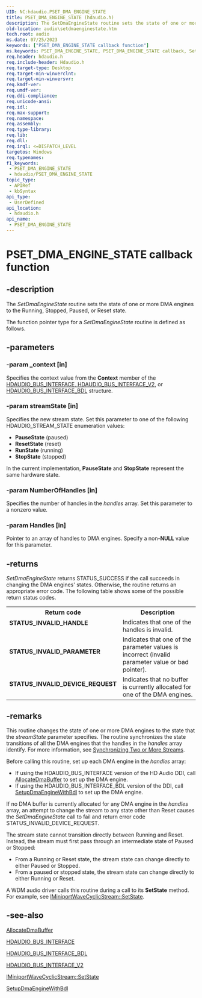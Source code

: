 ```yaml
---
UID: NC:hdaudio.PSET_DMA_ENGINE_STATE
title: PSET_DMA_ENGINE_STATE (hdaudio.h)
description: The SetDmaEngineState routine sets the state of one or more DMA engines to the Running, Stopped, Paused, or Reset state.The function pointer type for a SetDmaEngineState routine is defined as follows.
old-location: audio\setdmaenginestate.htm
tech.root: audio
ms.date: 07/25/2023
keywords: ["PSET_DMA_ENGINE_STATE callback function"]
ms.keywords: PSET_DMA_ENGINE_STATE, PSET_DMA_ENGINE_STATE callback, SetDmaEngineState, SetDmaEngineState callback function [Audio Devices], aud-prop2_a1455dc1-3ed9-43c3-a5b6-af321c26eefe.xml, audio.setdmaenginestate, hdaudio/SetDmaEngineState
req.header: hdaudio.h
req.include-header: Hdaudio.h
req.target-type: Desktop
req.target-min-winverclnt: 
req.target-min-winversvr: 
req.kmdf-ver: 
req.umdf-ver: 
req.ddi-compliance: 
req.unicode-ansi: 
req.idl: 
req.max-support: 
req.namespace: 
req.assembly: 
req.type-library: 
req.lib: 
req.dll: 
req.irql: <=DISPATCH_LEVEL
targetos: Windows
req.typenames: 
f1_keywords:
 - PSET_DMA_ENGINE_STATE
 - hdaudio/PSET_DMA_ENGINE_STATE
topic_type:
 - APIRef
 - kbSyntax
api_type:
 - UserDefined
api_location:
 - hdaudio.h
api_name:
 - PSET_DMA_ENGINE_STATE
---
```


# PSET_DMA_ENGINE_STATE callback function

## -description

The <i>SetDmaEngineState</i> routine sets the state of one or more DMA engines to the Running, Stopped, Paused, or Reset state.

The function pointer type for a <i>SetDmaEngineState</i> routine is defined as follows.

## -parameters

### -param _context [in]

Specifies the context value from the <b>Context</b> member of the <a href="/windows-hardware/drivers/ddi/hdaudio/ns-hdaudio-_hdaudio_bus_interface">HDAUDIO_BUS_INTERFACE</a><u>, </u><a href="/windows-hardware/drivers/ddi/hdaudio/ns-hdaudio-_hdaudio_bus_interface_v2">HDAUDIO_BUS_INTERFACE_V2</a>, or <a href="/windows-hardware/drivers/ddi/hdaudio/ns-hdaudio-_hdaudio_bus_interface_bdl">HDAUDIO_BUS_INTERFACE_BDL</a> structure.

### -param streamState [in]

Specifies the new stream state. Set this parameter to one of the following HDAUDIO_STREAM_STATE enumeration values:

<ul>
<li>
<b>PauseState</b> (paused)

</li>
<li>
<b>ResetState</b> (reset)

</li>
<li>
<b>RunState</b> (running)

</li>
<li>
<b>StopState</b> (stopped)

</li>
</ul>
In the current implementation, <b>PauseState</b> and <b>StopState</b> represent the same hardware state.

### -param NumberOfHandles [in]

Specifies the number of handles in the <i>handles</i> array. Set this parameter to a nonzero value.

### -param Handles [in]

Pointer to an array of handles to DMA engines. Specify a non-<b>NULL</b> value for this parameter.

## -returns

<i>SetDmaEngineState</i> returns STATUS_SUCCESS if the call succeeds in changing the DMA engines' states. Otherwise, the routine returns an appropriate error code. The following table shows some of the possible return status codes.

<table>
<tr>
<th>Return code</th>
<th>Description</th>
</tr>
<tr>
<td width="40%">
<dl>
<dt><b>STATUS_INVALID_HANDLE</b></dt>
</dl>
</td>
<td width="60%">
Indicates that one of the handles is invalid.

</td>
</tr>
<tr>
<td width="40%">
<dl>
<dt><b>STATUS_INVALID_PARAMETER</b></dt>
</dl>
</td>
<td width="60%">
Indicates that one of the parameter values is incorrect (invalid parameter value or bad pointer).

</td>
</tr>
<tr>
<td width="40%">
<dl>
<dt><b>STATUS_INVALID_DEVICE_REQUEST</b></dt>
</dl>
</td>
<td width="60%">
Indicates that no buffer is currently allocated for one of the DMA engines.

</td>
</tr>
</table>

## -remarks

This routine changes the state of one or more DMA engines to the state that the <i>streamState</i> parameter specifies. The routine synchronizes the state transitions of all the DMA engines that the handles in the <i>handles</i> array identify. For more information, see <a href="/windows-hardware/drivers/audio/synchronizing-two-or-more-streams">Synchronizing Two or More Streams</a>.

Before calling this routine, set up each DMA engine in the <i>handles</i> array:

<ul>
<li>
If using the HDAUDIO_BUS_INTERFACE version of the HD Audio DDI, call <a href="/windows-hardware/drivers/ddi/hdaudio/nc-hdaudio-pallocate_dma_buffer">AllocateDmaBuffer</a> to set up the DMA engine.

</li>
<li>
If using the HDAUDIO_BUS_INTERFACE_BDL version of the DDI, call <a href="/windows-hardware/drivers/ddi/hdaudio/nc-hdaudio-psetup_dma_engine_with_bdl">SetupDmaEngineWithBdl</a> to set up the DMA engine.

</li>
</ul>
If no DMA buffer is currently allocated for any DMA engine in the <i>handles</i> array, an attempt to change the stream to any state other than Reset causes the <i>SetDmaEngineState</i> call to fail and return error code STATUS_INVALID_DEVICE_REQUEST.

The stream state cannot transition directly between Running and Reset. Instead, the stream must first pass through an intermediate state of Paused or Stopped:

<ul>
<li>
From a Running or Reset state, the stream state can change directly to either Paused or Stopped.

</li>
<li>
From a paused or stopped state, the stream state can change directly to either Running or Reset.

</li>
</ul>
A WDM audio driver calls this routine during a call to its <b>SetState</b> method. For example, see <a href="/windows-hardware/drivers/ddi/portcls/nf-portcls-iminiportwavecyclicstream-setstate">IMiniportWaveCyclicStream::SetState</a>.

## -see-also

<a href="/windows-hardware/drivers/ddi/hdaudio/nc-hdaudio-pallocate_dma_buffer">AllocateDmaBuffer</a>

<a href="/windows-hardware/drivers/ddi/hdaudio/ns-hdaudio-_hdaudio_bus_interface">HDAUDIO_BUS_INTERFACE</a>

<a href="/windows-hardware/drivers/ddi/hdaudio/ns-hdaudio-_hdaudio_bus_interface_bdl">HDAUDIO_BUS_INTERFACE_BDL</a>

<a href="/windows-hardware/drivers/ddi/hdaudio/ns-hdaudio-_hdaudio_bus_interface_v2">HDAUDIO_BUS_INTERFACE_V2</a>

<a href="/windows-hardware/drivers/ddi/portcls/nf-portcls-iminiportwavecyclicstream-setstate">IMiniportWaveCyclicStream::SetState</a>

<a href="/windows-hardware/drivers/ddi/hdaudio/nc-hdaudio-psetup_dma_engine_with_bdl">SetupDmaEngineWithBdl</a>
